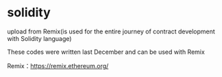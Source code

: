 # solidity
upload from Remix(is used for the entire journey of contract development with Solidity language)

These codes were written last December and can be used with Remix

Remix：https://remix.ethereum.org/

